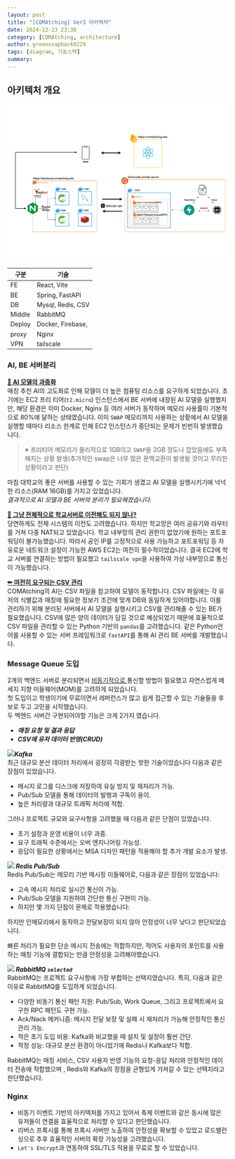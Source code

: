 ```yaml
---
layout: post
title: "[COMAtching] Ver3 아키텍처"
date: 2024-12-23 23:38
category: [COMAtching, architecture]
author: greensnapback0229
tags: [diagram, 기술스택]
summary: 
---
```


## 아키텍처 개요
![architecture](/assets/comatching_architecture.png)

| 구분  | 기술               |
| --    | ---               |
| FE    | React, Vite       |
| BE    | Spring, FastAPI   |
| DB    | Mysql, Redis, CSV |
| Middle| RabbitMQ          |
| Deploy| Docker, Firebase, | 
| proxy | Nginx             | 
| VPN   | tailscale         | 



### AI, BE 서버분리

<ins> **🧱 AI 모델의 과중화** </ins> <br>
매칭 추천 AI의 고도화로 인해 모델이 더 높은 컴퓨팅 리소스를 요구하게 되었습니다. 초기에는 EC2 프리 티어(`t2.micro`) 인스턴스에서 BE 서버에 내장된 AI 모델을 실행했지만, 해당 환경은 이미 Docker, Nginx 등 여러 서버가 동작하며 메모리 사용률이 기본적으로 80%에 달하는 상태였습니다. 이미 `SWAP` 메모리까지 사용하는 상황에서 AI 모델을 실행할 때마다 리소스 한계로 인해 EC2 인스턴스가 중단되는 문제가 빈번히 발생했습니다.

> ※ 프리티어 메모리가 물리적으로 1GB이고 `SWAP`을 2GB 정도나 잡았음에도 부족해지는 상황 발생(추가적인 swap은 너무 많은 문맥교환이 발생될 것이고 무리한 상황이라고 판단)

마침 대학교의 좋은 서버를 사용할 수 있는 기회가 생겼고 AI 모델을 실행시키기에 넉넉한 리소스(RAM 16GB)를 가지고 있었습니다.  
*결과적으로 AI 모델과 BE 서버의 분리가 필요해졌습니다.*

<ins> **📌 그냥 전체적으로 학교서버로 이전해도 되지 않나?**  </ins> <br>
당연하게도 전체 시스템의 이전도 고려했습니다.
하지만 학교망은 여러 공유기와 라우터를 거쳐 다중 NAT되고 있었습니다. 
학교 내부망의 관리 권한이 없었기에 원하는 포트포워딩이 불가능했습니다. 
따라서 공인 IP를 고정적으로 사용 가능하고 포트포워딩 등 자유로운 네트워크 설정이 가능한 AWS EC2는 여전히 필수적이었습니다. 
결국 EC2에 학교 서버를 연결하는 방법이 필요했고 `tailscale vpn`을 사용하여 가상 내부망으로 통신이 가능했습니다. 

<ins> **✏ 여전히 요구되는 CSV 관리**  </ins> <br>
COMAtching의 AI는 CSV 파일을 참고하여 모델이 동작합니다.
CSV 파일에는 각 유저의 식별값과 매칭에 필요한 정보가 조건에 맞게 DB와 동일하게 있어야합니다.
이를 관리하기 위해 분리된 서버에서 AI 모델을 실행시키고 CSV를 관리해줄 수 있는 BE가 필요했습니다. 
CSV에 많은 양의 데이터가 담길 것으로 예상되었기 때문에 효율적으로 CSV 파일을 관리할 수 있는 Python 기반의 `pandas`를 고려했습니다. 
같은 Python언어를 사용할 수 있는 서버 프레임워크로 `fastAPI`를 통해 AI 관리 BE 서버를 개발했습니다. 


### Message Queue 도입
2개의 백엔드 서버로 분리되면서 <ins> 비동기적으로 </ins> 통신할 방법이 필요했고 자연스럽게 메세지 지향 미들웨어(MOM)를 고려하게 되었습니다.  
첫 도입이고 학생이기에 무료이면서 레퍼런스가 많고 쉽게 접근할 수 있는 기술들을 후보로 두고 고민을 시작했습니다.   
두 백엔드 서버간 구현되어야할 기능은 크게 2가지 였습니다. 
* ***매칭 요청 및 결과 응답***
* ***CSV에 유저 데이터 반영(CRUD)***


***<img src="https://img.shields.io/badge/-231F20?style=flat&logo=apachekafka&logoColor=white">Kafka***   
최근 대규모 분산 데이터 처리에서 굉장히 각광받는 핫한 기술이었습니다 다음과 같은 장점이 있었습니다. 
* 메시지 로그를 디스크에 저장하여 유실 방지 및 재처리가 가능.
* Pub/Sub 모델을 통해 데이터의 발행과 구독이 용이.
* 높은 처리량과 대규모 트래픽 처리에 적합.

그러나 프로젝트 규모와 요구사항을 고려했을 때 다음과 같은 단점이 있었습니다.
* 초기 설정과 운영 비용이 너무 과중.
* 요구 트래픽 수준에서는 오버 엔지니어링 가능성.
* 응답이 필요한 상황에서는 MSA 디자인 패턴을 적용해야 할 추가 개발 요소가 발생.

***<img src="https://img.shields.io/badge/-FF4438?style=flat&logo=redis&logoColor=white"> Redis Pub/Sub***  
Redis Pub/Sub는 메모리 기반 메시징 미들웨어로, 다음과 같은 장점이 있었습니다:

* 고속 메시지 처리로 실시간 통신이 가능.
* Pub/Sub 모델을 지원하여 간단한 통신 구현이 가능.
* 하지만 몇 가지 단점이 문제로 작용했습니다:

하지만 인메모리에서 동작하고 전달보장이 되지 않아 안정성이 너무 낮다고 판단되었습니다.

빠른 처리가 필요한 단순 메시지 전송에는 적합하지만, 적어도 사용자의 포인트를 사용하는 매칭 기능에 결합되는 만큼 안정성을 고려해야했습니다.

***<img src="https://img.shields.io/badge/-FF6600?style=flat&logo=rabbitMQ&logoColor=white"> RabbitMQ `selected`***   
RabbitMQ는 프로젝트 요구사항에 가장 부합하는 선택지였습니다.
특히, 다음과 같은 이유로 RabbitMQ를 도입하게 되었습니다.

* 다양한 비동기 통신 패턴 지원: Pub/Sub, Work Queue, 그리고 프로젝트에서 요구한 RPC 패턴도 구현 가능.
* Ack/Nack 메커니즘: 메시지 전달 보장 및 실패 시 재처리가 가능해 안정적인 통신 관리 가능.
* 적은 초기 도입 비용: Kafka와 비교했을 때 설치 및 설정이 훨씬 간단.
* 적정 성능: 대규모 분산 환경이 아니었기에 Redis나 Kafka보다 적합.

RabbitMQ는 매칭 서비스, CSV 사용자 반영 기능의 요청-응답 처리와 안정적인 데이터 전송에 적합했으며
, Redis와 Kafka의 장점을 균형있게 가져갈 수 있는 선택지라고 판단했습니다.

### Nginx
* 비동기 이벤트 기반의 아키텍처를 가지고 있어서 축제 이벤트와 같은 동시에 많은 유저들이 연결을 효율적으로 처리할 수 있다고 판단했습니다. 
* 리버스 프록시를 통해 프록시 서버만 노출하여 안정성을 확보할 수 있었고 로드밸런싱으로 추후 효율적인 서버의 확장 가능성을 고려했습니다.
* `Let's Encrypt`과 연동하여 SSL/TLS 적용을 무료로 할 수 있었습니다.